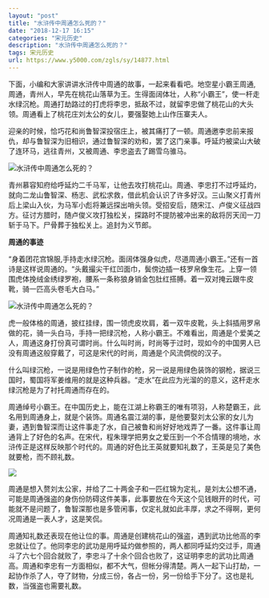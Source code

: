 ```yaml
---
layout: "post"
title: "水浒传中周通怎么死的？"
date: "2018-12-17 16:15"
categories: "宋元历史"
description: "水浒传中周通怎么死的？"
tags: 宋元历史
url: https://www.y5000.com/zgls/sy/14877.html
---
```






下面，小编和大家讲讲水浒传中周通的故事，一起来看看吧。地空星小霸王周通,周通，青州人，早先在桃花山落草为王。生得面阔体壮，人称“小霸王”，使一杆走水绿沉枪。周通打劫路过的打虎将李忠，抵敌不过，就留李忠做了桃花山的大头领。周通看上了桃花庄刘太公的女儿，要强娶她上山作压寨夫人。

迎亲的时候，恰巧花和尚鲁智深投宿庄上，被其痛打了一顿。周通邀李忠前来报仇，却与鲁智深为旧相识，通过鲁智深的劝和，罢了这门亲事。呼延灼被梁山大破了连环马，逃往青州，又被周通、李忠盗去了踢雪乌骓马。

![水浒传中周通怎么死的？](/uploads/allimg/170224/6-1F224101620544.JPG)

青州慕容知府给呼延灼二千马军，让他去攻打桃花山。周通、李忠打不过呼延灼，就向二龙山鲁智深、杨志、武松求救，借此机会认识了许多好汉。三山聚义打青州后上梁山入伙，为马军小彪将兼远探出哨头领。受招安后，随宋江、卢俊义征战四方。征讨方腊时，随卢俊义攻打独松关，探路时不提防被冲出来的敌将厉天闰一刀斩于马下。尸骨葬于独松关上。追封为义节郎。

**周通的事迹**

“身着团花宫锦服,手持走水绿沉枪。面阔体强身似虎，尽道周通小霸王。”还有一首诗是这样说周通的。“头戴撮尖干红凹面巾，鬓傍边插一枝罗帛像生花。上穿一领围虎体挽绒金绣绿罗袍，腰系一条称狼身销金包肚红搭膊。着一双对掩云跟牛皮靴，骑一匹高头卷毛大白马。”

![水浒传中周通怎么死的？](/uploads/allimg/170224/6-1F224101Q4350.JPG)

虎一般体格的周通，披红挂绿，围一领虎皮坎肩，着一双牛皮靴，头上斜插用罗帛做的花，骑一头白马，手持一把绿沉枪，人称小霸王。不难看出，周通是个爱美之人，周通这身打份真可谓时尚。什么叫时尚，时尚等于过时，现如今的中国男人已没有周通这般穿戴了，可这是宋代的时尚，周通是个风流倜傥的汉子。

什么叫绿沉枪，一说是用绿色竹子制作的枪，另一说是用绿色装饰的钢枪，据说三国时，蜀国将军姜维用的就是这种兵器。“走水”在此应为光溜的的意义，这杆走水绿沉枪是为了衬托周通而存在的。

周通绰号小霸王。在中国历史上，能在江湖上称霸王的唯有项羽，人称楚霸王，此名用到周通身上，就是个装饰。周通名震江湖的事，是他要娶刘太公家的女儿为妻，遇到鲁智深而让这件事走了水，自己被鲁和尚好好地戏弄了一番。这件事让周通背上了好色的名声。在宋代，程朱理学把男女之爱压到一个不合情理的境地，水浒传正是这样反映那个时代的。周通的好色比王英就要知礼数了，王英是见了美色就要枪，而不顾礼数。

![](https://img.y5000.com/uploads/allimg/170224/10204622A-0.jpg)

周通是想入赘刘太公家，并给了二十两金子和一匹红锦为定礼，是刘太公想不通，可能是周通强盗的身伤份防碍这件美事，此事要放在今天这个见钱眼开的时代，可能就不是问题了，鲁智深那也是多管闲事，仅定礼就如此丰厚，求之不得啊，更何况周通是一表人才，这是笑侃。

周通知礼数还表现在他让位的事。周通是创建桃花山的强盗，遇到武功比他高的李忠就让位了。他同李忠的武功是用呼延灼做参照的，两人都同呼延灼交过手，周通斗了六七个回合就败了，李忠斗了十余个回合也败了，这证明李忠的武功比周通高。周通和李忠有一方面相似，都不大气，但帐分得清楚。两人一起下山打劫，一起协作杀了人，夺了财物，分成三份，各占一份，另一份给手下分了。这也是礼数，当强盗也需要礼数。
